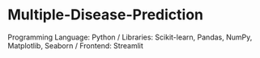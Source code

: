 # Multiple-Disease-Prediction
Programming Language: Python / Libraries: Scikit-learn, Pandas, NumPy, Matplotlib, Seaborn / Frontend: Streamlit
